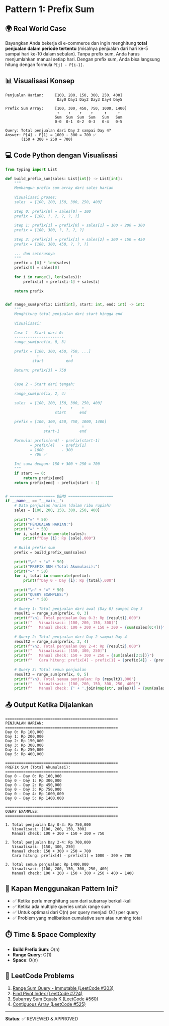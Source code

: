 # Pattern 1: Prefix Sum

## 🌍 Real World Case
Bayangkan Anda bekerja di e-commerce dan ingin menghitung **total penjualan dalam periode tertentu** (misalnya penjualan dari hari ke-5 sampai hari ke-10 dalam sebulan). Tanpa prefix sum, Anda harus menjumlahkan manual setiap hari. Dengan prefix sum, Anda bisa langsung hitung dengan formula `P[j] - P[i-1]`.

## 📊 Visualisasi Konsep
```
Penjualan Harian:     [100, 200, 150, 300, 250, 400]
                       Day0 Day1 Day2 Day3 Day4 Day5

Prefix Sum Array:     [100, 300, 450, 750, 1000, 1400]
                       ↑    ↑    ↑    ↑     ↑     ↑
                      Sum  Sum  Sum  Sum   Sum   Sum
                      0-0  0-1  0-2  0-3   0-4   0-5

Query: Total penjualan dari Day 2 sampai Day 4?
Answer: P[4] - P[1] = 1000 - 300 = 700 ✅
       (150 + 300 + 250 = 700)
```

## 💻 Code Python dengan Visualisasi

```python
from typing import List

def build_prefix_sum(sales: List[int]) -> List[int]:
    """
    Membangun prefix sum array dari sales harian
    
    Visualisasi proses:
    sales  = [100, 200, 150, 300, 250, 400]
    
    Step 0: prefix[0] = sales[0] = 100
    prefix = [100, ?, ?, ?, ?, ?]
    
    Step 1: prefix[1] = prefix[0] + sales[1] = 100 + 200 = 300
    prefix = [100, 300, ?, ?, ?, ?]
    
    Step 2: prefix[2] = prefix[1] + sales[2] = 300 + 150 = 450
    prefix = [100, 300, 450, ?, ?, ?]
    
    ... dan seterusnya
    """
    prefix = [0] * len(sales)
    prefix[0] = sales[0]
    
    for i in range(1, len(sales)):
        prefix[i] = prefix[i-1] + sales[i]
    
    return prefix


def range_sum(prefix: List[int], start: int, end: int) -> int:
    """
    Menghitung total penjualan dari start hingga end
    
    Visualisasi:
    
    Case 1 - Start dari 0:
    ----------------------
    range_sum(prefix, 0, 3)
    
    prefix = [100, 300, 450, 750, ...]
              ↑              ↑
            start          end
    
    Return: prefix[3] = 750
    
    
    Case 2 - Start dari tengah:
    ---------------------------
    range_sum(prefix, 2, 4)
    
    sales  = [100, 200, 150, 300, 250, 400]
                        ↑    ↑    ↑
                      start      end
    
    prefix = [100, 300, 450, 750, 1000, 1400]
                   ↑              ↑
                 start-1         end
    
    Formula: prefix[end] - prefix[start-1]
           = prefix[4]   - prefix[1]
           = 1000        - 300
           = 700 ✅
    
    Ini sama dengan: 150 + 300 + 250 = 700
    """
    if start == 0:
        return prefix[end]
    return prefix[end] - prefix[start - 1]


# ==================== DEMO ====================
if __name__ == "__main__":
    # Data penjualan harian (dalam ribu rupiah)
    sales = [100, 200, 150, 300, 250, 400]
    
    print("=" * 50)
    print("PENJUALAN HARIAN:")
    print("=" * 50)
    for i, sale in enumerate(sales):
        print(f"Day {i}: Rp {sale},000")
    
    # Build prefix sum
    prefix = build_prefix_sum(sales)
    
    print("\n" + "=" * 50)
    print("PREFIX SUM (Total Akumulasi):")
    print("=" * 50)
    for i, total in enumerate(prefix):
        print(f"Day 0 - Day {i}: Rp {total},000")
    
    print("\n" + "=" * 50)
    print("QUERY EXAMPLES:")
    print("=" * 50)
    
    # Query 1: Total penjualan dari awal (Day 0) sampai Day 3
    result1 = range_sum(prefix, 0, 3)
    print(f"\n1. Total penjualan Day 0-3: Rp {result1},000")
    print(f"   Visualisasi: [100, 200, 150, 300]")
    print(f"   Manual check: 100 + 200 + 150 + 300 = {sum(sales[0:4])}")
    
    # Query 2: Total penjualan dari Day 2 sampai Day 4
    result2 = range_sum(prefix, 2, 4)
    print(f"\n2. Total penjualan Day 2-4: Rp {result2},000")
    print(f"   Visualisasi: [150, 300, 250]")
    print(f"   Manual check: 150 + 300 + 250 = {sum(sales[2:5])}")
    print(f"   Cara hitung: prefix[4] - prefix[1] = {prefix[4]} - {prefix[1]} = {result2}")
    
    # Query 3: Total semua penjualan
    result3 = range_sum(prefix, 0, 5)
    print(f"\n3. Total semua penjualan: Rp {result3},000")
    print(f"   Visualisasi: [100, 200, 150, 300, 250, 400]")
    print(f"   Manual check: {' + '.join(map(str, sales))} = {sum(sales)}")
```

## 📤 Output Ketika Dijalankan

```
==================================================
PENJUALAN HARIAN:
==================================================
Day 0: Rp 100,000
Day 1: Rp 200,000
Day 2: Rp 150,000
Day 3: Rp 300,000
Day 4: Rp 250,000
Day 5: Rp 400,000

==================================================
PREFIX SUM (Total Akumulasi):
==================================================
Day 0 - Day 0: Rp 100,000
Day 0 - Day 1: Rp 300,000
Day 0 - Day 2: Rp 450,000
Day 0 - Day 3: Rp 750,000
Day 0 - Day 4: Rp 1000,000
Day 0 - Day 5: Rp 1400,000

==================================================
QUERY EXAMPLES:
==================================================

1. Total penjualan Day 0-3: Rp 750,000
   Visualisasi: [100, 200, 150, 300]
   Manual check: 100 + 200 + 150 + 300 = 750

2. Total penjualan Day 2-4: Rp 700,000
   Visualisasi: [150, 300, 250]
   Manual check: 150 + 300 + 250 = 700
   Cara hitung: prefix[4] - prefix[1] = 1000 - 300 = 700

3. Total semua penjualan: Rp 1400,000
   Visualisasi: [100, 200, 150, 300, 250, 400]
   Manual check: 100 + 200 + 150 + 300 + 250 + 400 = 1400
```

## 🎯 Kapan Menggunakan Pattern Ini?

- ✅ Ketika perlu menghitung sum dari subarray berkali-kali
- ✅ Ketika ada multiple queries untuk range sum
- ✅ Untuk optimasi dari O(n) per query menjadi O(1) per query
- ✅ Problem yang melibatkan cumulative sum atau running total

## ⏱️ Time & Space Complexity

- **Build Prefix Sum**: O(n)
- **Range Query**: O(1)
- **Space**: O(n)

## 🔗 LeetCode Problems

1. [Range Sum Query - Immutable (LeetCode #303)](https://leetcode.com/problems/range-sum-query-immutable/)
2. [Find Pivot Index (LeetCode #724)](https://leetcode.com/problems/find-pivot-index/)
3. [Subarray Sum Equals K (LeetCode #560)](https://leetcode.com/problems/subarray-sum-equals-k/)
4. [Contiguous Array (LeetCode #525)](https://leetcode.com/problems/contiguous-array/)

---

**Status**: ✅ REVIEWED & APPROVED

